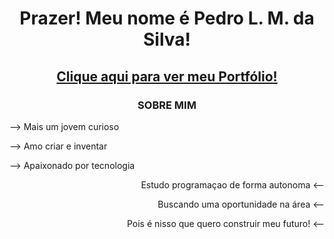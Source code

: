 <div align="center">
        <h1>Prazer! Meu nome é Pedro L. M. da Silva!</h1>
        <h2><a href="http://jip8.github.io" target="_blank" rel="external">Clique aqui para ver meu Portfólio!</a></h2>
</div>


<h3 align="center">SOBRE MIM</h3>
<div align="left">
        <p>--> Mais um jovem curioso</p>
        <p>--> Amo criar e inventar</p>
        <p>--> Apaixonado por tecnologia</p>
</div>
<div align="right">
        <p>Estudo programaçao de forma autonoma <--</p>
        <p>Buscando uma oportunidade na área <--</p>
        <p>Pois é nisso que quero construir meu futuro! <--</p>
</div>

<!--Dev by Jip8-->
